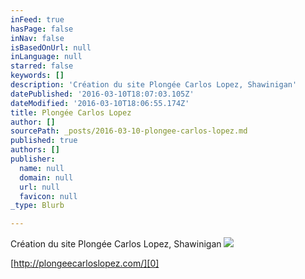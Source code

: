 ```yaml
---
inFeed: true
hasPage: false
inNav: false
isBasedOnUrl: null
inLanguage: null
starred: false
keywords: []
description: 'Création du site Plongée Carlos Lopez, Shawinigan'
datePublished: '2016-03-10T18:07:03.105Z'
dateModified: '2016-03-10T18:06:55.174Z'
title: Plongée Carlos Lopez
author: []
sourcePath: _posts/2016-03-10-plongee-carlos-lopez.md
published: true
authors: []
publisher:
  name: null
  domain: null
  url: null
  favicon: null
_type: Blurb

---
```

Création du site Plongée Carlos Lopez, Shawinigan
![](https://s3-us-west-2.amazonaws.com/the-grid-img/p/961220b3b9a779d2f2cebf5a0d815aeb87336f9e.jpg)

[http://plongeecarloslopez.com/][0]

[0]: http://plongeecarloslopez.com/